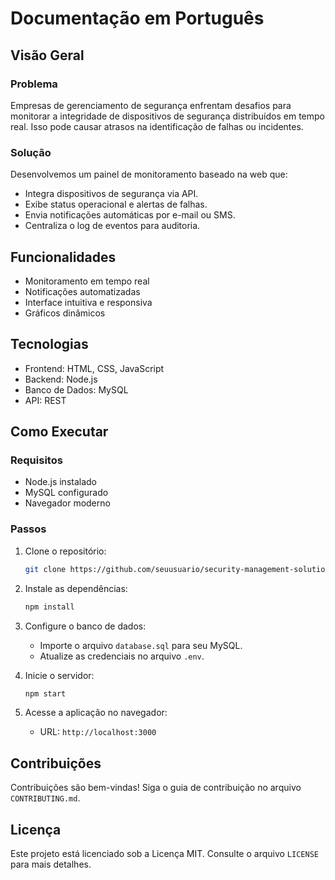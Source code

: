 # Documentação em Português

## Visão Geral

### Problema
Empresas de gerenciamento de segurança enfrentam desafios para monitorar a integridade de dispositivos de segurança distribuídos em tempo real. Isso pode causar atrasos na identificação de falhas ou incidentes.

### Solução
Desenvolvemos um painel de monitoramento baseado na web que:
- Integra dispositivos de segurança via API.
- Exibe status operacional e alertas de falhas.
- Envia notificações automáticas por e-mail ou SMS.
- Centraliza o log de eventos para auditoria.

## Funcionalidades
- Monitoramento em tempo real
- Notificações automatizadas
- Interface intuitiva e responsiva
- Gráficos dinâmicos

## Tecnologias
- Frontend: HTML, CSS, JavaScript
- Backend: Node.js
- Banco de Dados: MySQL
- API: REST

## Como Executar

### Requisitos
- Node.js instalado
- MySQL configurado
- Navegador moderno

### Passos
1. Clone o repositório:
   ```bash
   git clone https://github.com/seuusuario/security-management-solutions.git
   ```

2. Instale as dependências:
   ```bash
   npm install
   ```

3. Configure o banco de dados:
   - Importe o arquivo `database.sql` para seu MySQL.
   - Atualize as credenciais no arquivo `.env`.

4. Inicie o servidor:
   ```bash
   npm start
   ```

5. Acesse a aplicação no navegador:
   - URL: `http://localhost:3000`

## Contribuições
Contribuições são bem-vindas! Siga o guia de contribuição no arquivo `CONTRIBUTING.md`.

## Licença
Este projeto está licenciado sob a Licença MIT. Consulte o arquivo `LICENSE` para mais detalhes.
